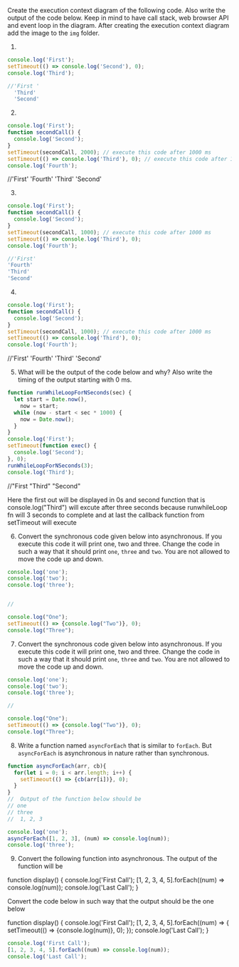 Create the execution context diagram of the following code. Also write the output of the code below. Keep in mind to have call stack, web browser API and event loop in the diagram. After creating the execution context diagram add the image to the `img` folder.

1.

```js
console.log('First');
setTimeout(() => console.log('Second'), 0);
console.log('Third');

//'First '
  'Third'
  'Second'
```

2.

```js
console.log('First');
function secondCall() {
  console.log('Second');
}
setTimeout(secondCall, 2000); // execute this code after 1000 ms
setTimeout(() => console.log('Third'), 0); // execute this code after 1000 ms
console.log('Fourth');
```
//'First'
'Fourth'
'Third'
'Second'

3.

```js
console.log('First');
function secondCall() {
  console.log('Second');
}
setTimeout(secondCall, 1000); // execute this code after 1000 ms
setTimeout(() => console.log('Third'), 0);
console.log('Fourth');

//'First'
'Fourth'
'Third'
'Second'
```

4.

```js
console.log('First');
function secondCall() {
  console.log('Second');
}
setTimeout(secondCall, 1000); // execute this code after 1000 ms
setTimeout(() => console.log('Third'), 0);
console.log('Fourth');
```
//'First'
'Fourth'
'Third'
'Second'

5. What will be the output of the code below and why? Also write the timing of the output starting with 0 ms.

```js
function runWhileLoopForNSeconds(sec) {
  let start = Date.now(),
    now = start;
  while (now - start < sec * 1000) {
    now = Date.now();
  }
}
console.log('First');
setTimeout(function exec() {
  console.log('Second');
}, 0);
runWhileLoopForNSeconds(3);
console.log('Third');
```
//"First
"Third"
"Second"

Here the first out will be displayed in 0s and second function that is console.log("Third") will excute after three seconds because runwhileLoop fn will 3 seconds to complete and at last the callback function from setTimeout will execute

6. Convert the synchronous code given below into asynchronous. If you execute this code it will print one, two and three. Change the code in such a way that it should print `one`, `three` and `two`. You are not allowed to move the code up and down.

```js
console.log('one');
console.log('two');
console.log('three');


//

console.log("One");
setTimeout(() => {console.log("Two")}, 0);
console.log("Three");
```

7. Convert the synchronous code given below into asynchronous. If you execute this code it will print one, two and three. Change the code in such a way that it should print `one`, `three` and `two`. You are not allowed to move the code up and down.

```js
console.log('one');
console.log('two');
console.log('three');

//

console.log("One");
setTimeout(() => {console.log("Two")}, 0);
console.log("Three");

```

8. Write a function named `asyncForEach` that is similar to `forEach`. But `asyncForEach` is asynchronous in nature rather than synchronous.

```js
function asyncForEach(arr, cb){
  for(let i = 0; i < arr.length; i++) {
    setTimeout(() => {cb(arr[i])}, 0);
  }
}
//  Output of the function below should be
// one
// three
//  1, 2, 3

console.log('one');
asyncForEach([1, 2, 3], (num) => console.log(num));
console.log('three');
```

9. Convert the following function into asynchronous. The output of the function will be

<!-- First Call -->
<!-- 1, 2, 3, 4, 5 -->
<!-- Last Call -->

function display() {
  console.log('First Call');
  [1, 2, 3, 4, 5].forEach((num) => console.log(num));
  console.log('Last Call');
}

Convert the code below in such way that the output should be the one below

<!-- First Call -->
<!-- Last Call -->
<!-- 1, 2, 3, 4, 5 -->

function display() {
  console.log('First Call');
  [1, 2, 3, 4, 5].forEach((num) => {
    setTimeout(() => {console.log(num)}, 0);
  });
  console.log('Last Call');
}

```js
console.log('First Call');
[1, 2, 3, 4, 5].forEach((num) => console.log(num));
console.log('Last Call');
```
